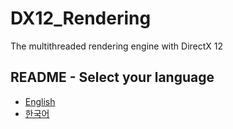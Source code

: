 # DX12_Rendering
The multithreaded rendering engine with DirectX 12

## README - Select your language

* [English](./README_EN.md)
* [한국어](./README_KR.md)
